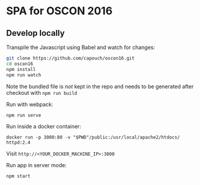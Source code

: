 # SPA for OSCON 2016

## Develop locally

Transpile the Javascript using Babel and watch for changes:

```bash
git clone https://github.com/capouch/oscon16.git
cd oscon16
npm install
npm run watch
```

Note the bundled file is *not* kept in the repo and needs to be generated after
checkout with `npm run build`


Run with webpack:

```bash
npm run serve
```

Run inside a docker container:

```
docker run -p 3000:80 -v "$PWD"/public:/usr/local/apache2/htdocs/ httpd:2.4
```

Visit `http://<YOUR_DOCKER_MACHINE_IP>:3000`

Run app in server mode:

```
npm start
```
